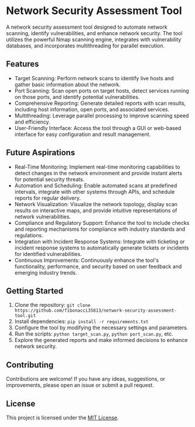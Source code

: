 # Network Security Assessment Tool

A network security assessment tool designed to automate network scanning, identify vulnerabilities, and enhance network security. The tool utilizes the powerful Nmap scanning engine, integrates with vulnerability databases, and incorporates multithreading for parallel execution.

## Features

- Target Scanning: Perform network scans to identify live hosts and gather basic information about the network.
- Port Scanning: Scan open ports on target hosts, detect services running on those ports, and identify potential vulnerabilities.
- Comprehensive Reporting: Generate detailed reports with scan results, including host information, open ports, and associated services.
- Multithreading: Leverage parallel processing to improve scanning speed and efficiency.
- User-Friendly Interface: Access the tool through a GUI or web-based interface for easy configuration and result management.

## Future Aspirations

- Real-Time Monitoring: Implement real-time monitoring capabilities to detect changes in the network environment and provide instant alerts for potential security threats.
- Automation and Scheduling: Enable automated scans at predefined intervals, integrate with other systems through APIs, and schedule reports for regular delivery.
- Network Visualization: Visualize the network topology, display scan results on interactive maps, and provide intuitive representations of network vulnerabilities.
- Compliance and Regulatory Support: Enhance the tool to include checks and reporting mechanisms for compliance with industry standards and regulations.
- Integration with Incident Response Systems: Integrate with ticketing or incident response systems to automatically generate tickets or incidents for identified vulnerabilities.
- Continuous Improvements: Continuously enhance the tool's functionality, performance, and security based on user feedback and emerging industry trends.

## Getting Started

1. Clone the repository: `git clone https://github.com/fibonacci35813/network-security-assessment-tool.git`
2. Install dependencies: `pip install -r requirements.txt`
3. Configure the tool by modifying the necessary settings and parameters.
4. Run the scripts: `python target_scan.py`, `python port_scan.py`, etc.
5. Explore the generated reports and make informed decisions to enhance network security.

## Contributing

Contributions are welcome! If you have any ideas, suggestions, or improvements, please open an issue or submit a pull request.

## License

This project is licensed under the [MIT License](LICENSE).

